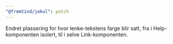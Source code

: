 ```yaml
---
"@fremtind/jokul": patch
---
```


Endret plassering for hvor lenke-tekstens farge blir satt, fra i Help-komponenten isolert, til i selve Link-komponenten.
